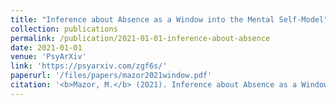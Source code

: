 ```yaml
---
title: "Inference about Absence as a Window into the Mental Self-Model"
collection: publications
permalink: /publication/2021-01-01-inference-about-absence
date: 2021-01-01
venue: 'PsyArXiv'
link: 'https://psyarxiv.com/zgf6s/'
paperurl: '/files/papers/mazor2021window.pdf'
citation: '<b>Mazor, M.</b> (2021). Inference about Absence as a Window into the Mental Self-Model.'
---
```


